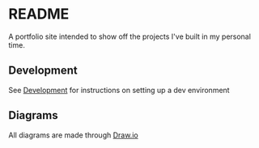 # README

A portfolio site intended to show off the projects I've built in my personal time.

## Development

See [Development](https://github.com/mjourard/mjourard.github.io/blob/master/DEVELOPMENT.md) for instructions on setting up a dev environment

## Diagrams

All diagrams are made through [Draw.io](https://app.diagrams.net/)
